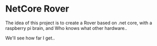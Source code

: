 # NetCore Rover

The idea of this project is to create a Rover based on .net core, with a raspberry pi brain, and Who knows what other hardware..

We'll see how far I get..
